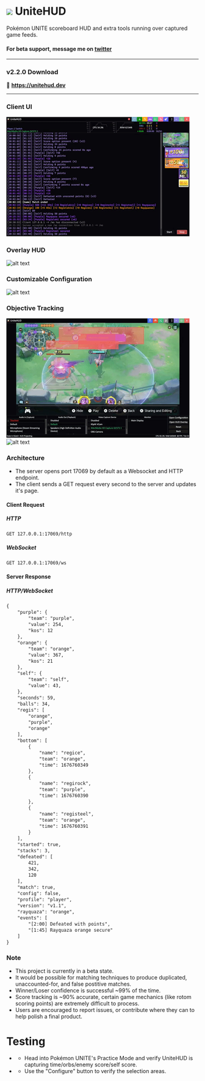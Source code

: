 # <img src='https://github.com/pidgy/UniteHUD/blob/master/assets/icon/icon.png' width='32'>  UniteHUD

Pokémon UNITE scoreboard HUD and extra tools running over captured game feeds.

#### For beta support, message me on [twitter](https://twitter.com/pidgy_)
----
### v2.2.0 Download
🔗 **https://unitehud.dev**

----

### Client UI
![alt text](https://github.com/pidgy/unitehud/blob/master/.github/data/v2-ui.gif "UI")

### Overlay HUD
![alt text](https://github.com/pidgy/unitehud/blob/master/.github/data/v2-hud.gif "HUD")

### Customizable Configuration
![alt text](https://github.com/pidgy/unitehud/blob/master/.github/data/v2-projector.gif "Projector")

### Objective Tracking
![alt text](https://github.com/pidgy/unitehud/blob/master/.github/data/v2-registeel.gif "Registeel")
![alt text](https://github.com/pidgy/unitehud/blob/master/.github/data/v2-regieleki.gif "Regieleki")


### Architecture

- The server opens port 17069 by default as a Websocket and HTTP endpoint. 
- The client sends a GET request every second to the server and updates it's page.

#### Client Request
##### HTTP
```
GET 127.0.0.1:17069/http
```
##### WebSocket
```
GET 127.0.0.1:17069/ws
```

#### Server Response
##### HTTP/WebSocket
```
{
    "purple": {
        "team": "purple",
        "value": 254,
        "kos": 12
    },
    "orange": {
        "team": "orange",
        "value": 367,
        "kos": 21
    },
    "self": {
        "team": "self",
        "value": 43,
    },
    "seconds": 59,
    "balls": 34,
    "regis": [
        "orange",
        "purple",
        "orange"
    ],
    "bottom": [
        {
            "name": "regice",
            "team": "orange",
            "time": 1676760349
        },
        {
            "name": "regirock",
            "team": "purple",
            "time": 1676760390
        },
        {
            "name": "registeel",
            "team": "orange",
            "time": 1676760391
        }
    ],
    "started": true,
    "stacks": 3,
    "defeated": [
        421, 
        342, 
        120
    ],
    "match": true,
    "config": false,
    "profile": "player",
    "version": "v1.1",
    "rayquaza": "orange",
    "events": [
        "[2:00] Defeated with points", 
        "[1:45] Rayquaza orange secure"
    ]
}
```

### Note
- This project is currently in a beta state. 
- It would be possible for matching techniques to produce duplicated, unaccounted-for, and false postitive matches.
- Winner/Loser confidence is successful ~99% of the time.
- Score tracking is ~90% accurate, certain game mechanics (like rotom scoring points) are extremely difficult to process.
- Users are encouraged to report issues, or contribute where they can to help polish a final product.

# Testing
- - Head into Pokémon UNITE's Practice Mode and verify UniteHUD is capturing time/orbs/enemy score/self score.
- - Use the "Configure" button to verify the selection areas.

